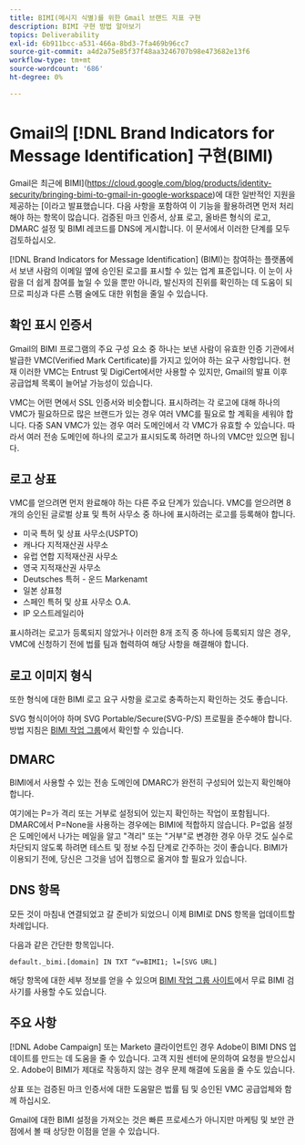 ```yaml
---
title: BIMI(메시지 식별)를 위한 Gmail 브랜드 지표 구현
description: BIMI 구현 방법 알아보기
topics: Deliverability
exl-id: 6b911bcc-a531-466a-8bd3-7fa469b96cc7
source-git-commit: a4d2a75e85f37f48aa3246707b98e473682e13f6
workflow-type: tm+mt
source-wordcount: '686'
ht-degree: 0%

---
```


# Gmail의 [!DNL Brand Indicators for Message Identification] 구현(BIMI)

Gmail은 최근에 BIMI](https://cloud.google.com/blog/products/identity-security/bringing-bimi-to-gmail-in-google-workspace)에 대한 일반적인 지원을 제공하는 [이라고 발표했습니다. 다음 사항을 포함하여 이 기능을 활용하려면 먼저 처리해야 하는 항목이 많습니다. 검증된 마크 인증서, 상표 로고, 올바른 형식의 로고, DMARC 설정 및 BIMI 레코드를 DNS에 게시합니다. 이 문서에서 이러한 단계를 모두 검토하십시오.

[!DNL Brand Indicators for Message Identification] (BIMI)는 참여하는 플랫폼에서 보낸 사람의 이메일 옆에 승인된 로고를 표시할 수 있는 업계 표준입니다. 이 눈이 사람을 더 쉽게 참여를 높일 수 있을 뿐만 아니라, 발신자의 진위를 확인하는 데 도움이 되므로 피싱과 다른 스팸 술에도 대한 위험을 줄일 수 있습니다.

## 확인 표시 인증서

Gmail의 BIMI 프로그램의 주요 구성 요소 중 하나는 보낸 사람이 유효한 인증 기관에서 발급한 VMC(Verified Mark Certificate)를 가지고 있어야 하는 요구 사항입니다. 현재 이러한 VMC는 Entrust 및 DigiCert에서만 사용할 수 있지만, Gmail의 발표 이후 공급업체 목록이 늘어날 가능성이 있습니다.

VMC는 어떤 면에서 SSL 인증서와 비슷합니다. 표시하려는 각 로고에 대해 하나의 VMC가 필요하므로 많은 브랜드가 있는 경우 여러 VMC를 필요로 할 계획을 세워야 합니다. 다중 SAN VMC가 있는 경우 여러 도메인에서 각 VMC가 유효할 수 있습니다. 따라서 여러 전송 도메인에 하나의 로고가 표시되도록 하려면 하나의 VMC만 있으면 됩니다.

## 로고 상표

VMC를 얻으려면 먼저 완료해야 하는 다른 주요 단계가 있습니다. VMC를 얻으려면 8개의 승인된 글로벌 상표 및 특허 사무소 중 하나에 표시하려는 로고를 등록해야 합니다.

* 미국 특허 및 상표 사무소(USPTO)
* 캐나다 지적재산권 사무소
* 유럽 연합 지적재산권 사무소
* 영국 지적재산권 사무소
* Deutsches 특허 - 운드 Markenamt
* 일본 상표청
* 스페인 특허 및 상표 사무소 O.A.
* IP 오스트레일리아

표시하려는 로고가 등록되지 않았거나 이러한 8개 조직 중 하나에 등록되지 않은 경우, VMC에 신청하기 전에 법률 팀과 협력하여 해당 사항을 해결해야 합니다.

## 로고 이미지 형식

또한 형식에 대한 BIMI 로고 요구 사항을 로고로 충족하는지 확인하는 것도 좋습니다.

SVG 형식이어야 하며 SVG Portable/Secure(SVG-P/S) 프로필을 준수해야 합니다. 방법 지침은 [BIMI 작업 그룹](https://bimigroup.org/svg-conversion-tools-released)에서 확인할 수 있습니다.

## DMARC

BIMI에서 사용할 수 있는 전송 도메인에 DMARC가 완전히 구성되어 있는지 확인해야 합니다.

여기에는 P=가 격리 또는 거부로 설정되어 있는지 확인하는 작업이 포함됩니다. DMARC에서 P=None을 사용하는 경우에는 BIMI에 적합하지 않습니다. P=없음 설정은 도메인에서 나가는 메일을 알고 &quot;격리&quot; 또는 &quot;거부&quot;로 변경한 경우 아무 것도 실수로 차단되지 않도록 하려면 테스트 및 정보 수집 단계로 간주하는 것이 좋습니다. BIMI가 이용되기 전에, 당신은 그것을 넘어 집행으로 옮겨야 할 필요가 있습니다.

## DNS 항목

모든 것이 마침내 연결되었고 갈 준비가 되었으니 이제 BIMI로 DNS 항목을 업데이트할 차례입니다.

다음과 같은 간단한 항목입니다.

```
default._bimi.[domain] IN TXT “v=BIMI1; l=[SVG URL] 
```

해당 항목에 대한 세부 정보를 얻을 수 있으며 [BIMI 작업 그룹 사이트](https://bimigroup.org/implementation-guide)에서 무료 BIMI 검사기를 사용할 수도 있습니다.


## 주요 사항

[!DNL Adobe Campaign] 또는 Marketo 클라이언트인 경우 Adobe이 BIMI DNS 업데이트를 만드는 데 도움을 줄 수 있습니다. 고객 지원 센터에 문의하여 요청을 받으십시오. Adobe이 BIMI가 제대로 작동하지 않는 경우 문제 해결에 도움을 줄 수도 있습니다.

상표 또는 검증된 마크 인증서에 대한 도움말은 법률 팀 및 승인된 VMC 공급업체와 함께 하십시오.

Gmail에 대한 BIMI 설정을 가져오는 것은 빠른 프로세스가 아니지만 마케팅 및 보안 관점에서 볼 때 상당한 이점을 얻을 수 있습니다.
